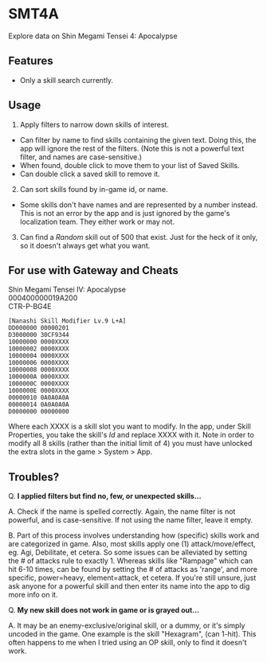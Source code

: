 # SMT4A
Explore data on Shin Megami Tensei 4: Apocalypse

## Features
* Only a skill search currently.

## Usage
1. Apply filters to narrow down skills of interest.
 * Can filter by name to find skills containing the given text. Doing this, the app will ignore the rest of the filters. (Note this is not a powerful text filter, and names are case-sensitive.)
 * When found, double click to move them to your list of Saved Skills.
 * Can double click a saved skill to remove it.
  
2. Can sort skills found by in-game id, or name. 
 * Some skills don't have names and are represented by a number instead. This is not an error by the app and is just ignored by the game's localization team. They either work or may not.
  
3. Can find a _Random_ skill out of 500 that exist. Just for the heck of it only, so it doesn't always get what you want.

## For use with Gateway and Cheats

Shin Megami Tensei IV: Apocalypse  
000400000019A200  
CTR-P-BG4E 

```
[Nanashi Skill Modifier Lv.9 L+A]
DD000000 00000201 
D3000000 30CF9344
10000000 0000XXXX
10000002 0000XXXX
10000004 0000XXXX
10000006 0000XXXX
10000008 0000XXXX
1000000A 0000XXXX
1000000C 0000XXXX
1000000E 0000XXXX
00000010 0A0A0A0A
00000014 0A0A0A0A
D0000000 00000000
```
Where each XXXX is a skill slot you want to modify. In the app, under Skill Properties, you take the skill's _Id_ and replace XXXX with it. Note in order to modify all 8 skills (rather than the initial limit of 4) you must have unlocked the extra slots in the game > System > App.

## Troubles?

Q. __I applied filters but find no, few, or unexpected skills...__

A. Check if the name is spelled correctly. Again, the name filter is not powerful, and is case-sensitive. If not using the name filter, leave it empty.

B. Part of this process involves understanding how (specific) skills work and are categorized in game.
  Also, most skills apply one (1) attack/move/effect, eg. Agi, Debilitate, et cetera. So some issues can be alleviated by setting the # of attacks rule to exactly 1.
  Whereas skills like "Rampage" which can hit 6-10 times, can be found by setting the # of attacks as 'range', and more specific, power=heavy, element=attack, et cetera.
  If you're still unsure, just ask anyone for a powerful skill and then enter its name into the app to dig more info on it.

Q. __My new skill does not work in game or is grayed out...__

A. It may be an enemy-exclusive/original skill, or a dummy, or it's simply uncoded in the game. One example is the skill "Hexagram", (can 1-hit). This often happens to me when I tried using an OP skill, only to find it doesn't work.

